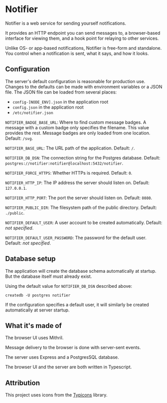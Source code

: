 # Notifier
Notifier is a web service for sending yourself notifications.

It provides an HTTP endpoint you can send messages to, a browser-based
interface for viewing them, and a hook point for relaying to other
services.

Unlike OS- or app-based notifications, Notifier is free-form and
standalone. You control when a notification is sent, what it says, and
how it looks.


## Configuration
The server's default configuration is reasonable for production use.
Changes to the defaults can be made with environment variables or a
JSON file. The JSON file can be loaded from several places:

  - `config-[NODE_ENV].json` in the application root
  - `config.json` in the application root
  - `/etc/notifier.json`

`NOTIFIER_BADGE_BASE_URL`: Where to find custom message
badges. A message with a custom badge only specifies the
filename. This value provides the rest. Message badges are only
loaded from one location.
Default: `/svg`.

`NOTIFIER_BASE_URL`: The URL path of the application. Default: `/`.

`NOTIFIER_DB_DSN`: The connection string for the Postgres database.
Default: `postgres://notifier:notifier@localhost:5432/notifier`.

`NOTIFIER_FORCE_HTTPS`: Whether HTTPs is required. Default: `0`.

`NOTIFIER_HTTP_IP`: The IP address the server should listen on.
Default: `127.0.0.1`.

`NOTIFIER_HTTP_PORT`: The port the server should listen on.
Default: `8080`.

`NOTIFIER_PUBLIC_DIR`: The filesystem path of the public directory.
Default: `./public`.

`NOTIFIER_DEFAULT_USER`: A user account to be created automatically.
Default: _not specified_.

`NOTIFIER_DEFAULT_USER_PASSWORD`: The password for the default user.
Default: _not specified_.

## Database setup

The application will create the database schema automatically at
startup. But the database itself must already exist.

Using the default value for `NOTIFIER_DB_DSN` described above:

```
createdb -U postgres notifier
```

If the configuration specifies a default user, it will similarly be
created automatically at server startup.

## What it's made of
The browser UI uses Mithril.

Message delivery to the browser is done with server-sent events.

The server uses Express and a PostgresSQL database.

The browser UI and the server are both written in Typescript.


## Attribution
This project uses icons from the [Typicons](https://www.s-ings.com/typicons/) library.
